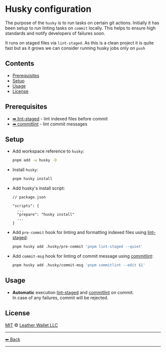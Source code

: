 # Husky configuration

The purpose of the `husky` is to run tasks on certain git actions. Initially it has been setup to run linting tasks on `commit` locally. This helps to ensure high standards and notify developers of failures soon.

It runs on staged files via `lint-staged`. As this is a clean project it is quite fast but as it grows we can consider running husky jobs only on `push`

## Contents

- [Prerequisites](#prerequisites)
- [Setup](#setup)
- [Usage](#usage)
- [License](#license)

## Prerequisites

- [➡ lint-staged](./LINTSTAGED.md) - lint indexed files before commit
- [➡ commitlint](./COMMITLINT.md) - lint commit messages

## Setup

- Add workspace reference to `husky`:

  ```sh
  pnpm add -w husky -D
  ```

- Install `husky`:

  ```sh
  pnpm husky install
  ```

- Add husky's install script:

  ```jsonc
  // package.json

  "scripts": {
    ...
    "prepare": "husky install"
    ...
  }
  ```

- Add `pre-commit` hook for linting and formatting indexed files using [lint-staged](./lint-staged.md):

  ```sh
  pnpm husky add .husky/pre-commit 'pnpm lint-staged --quiet'
  ```

- Add `commit-msg` hook for linting of commit message using [commitlint](../../packages/commitlint/README.md):

  ```sh
  pnpm husky add .husky/commit-msg 'pnpm commitlint --edit $1'
  ```

## Usage

- **Automatic** execution [lint-staged](./lint-staged.md) and [commitlint](../../packages/commitlint/README.md) on commit.\
  In case of any failures, commit will be rejected.

## License

[MIT](../../LICENSE) © [Leather Wallet LLC](https://github.com/leather-wallet/mono)

---

[⬅ Back](../../README.md)

---
